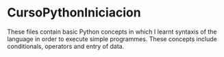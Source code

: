# CursoPythonIniciacion
These files contain basic Python concepts in which I learnt syntaxis of the language in order to execute simple programmes. These concepts include conditionals, operators and entry of data.
